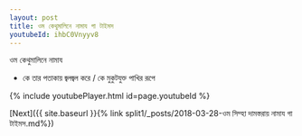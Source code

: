 ```yaml
---
layout: post
title: ওম কেথুমালিনে নামায গা টাইমস
youtubeId: ihbC0Vnyyv8
---
```

 
 
 ওম কেথুমালিনে নামায  
 
 -  কে তার পতাকায় জ্বলজ্বল করে / কে মুকুটযুক্ত পাখির রূপে 
 
  
 
  
 
 
 
 
 
 


{% include youtubePlayer.html id=page.youtubeId %}
 
[Next]({{ site.baseurl }}{% link  split1/_posts/2018-03-28-ওম সিম্হা দামস্তরায় নামায গা টাইমস.md%})
 
